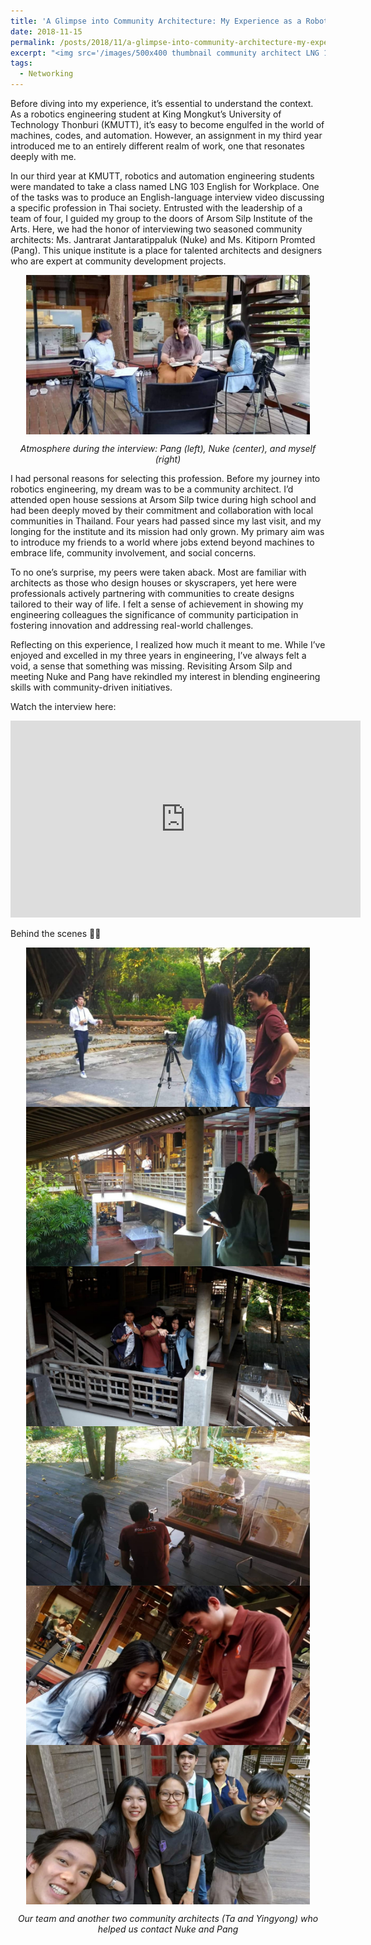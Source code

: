 ```yaml
---
title: 'A Glimpse into Community Architecture: My Experience as a Robotics Student'
date: 2018-11-15
permalink: /posts/2018/11/a-glimpse-into-community-architecture-my-experience-as-a-robotics-student/
excerpt: "<img src='/images/500x400 thumbnail community architect LNG 103.jpg' width='200' height='160' align='right' hspace='20'>In our third year at KMUTT, robotics and automation engineering students were mandated to take a class named LNG 103 English for Workplace. One of the tasks was to produce an English-language interview video discussing a specific profession in Thai society. Entrusted with the leadership of a team of four, I guided my group to the doors of Arsom Silp Institute of the Arts. Here, we had the honor of interviewing two seasoned community architects: ..."
tags:
  - Networking
---
```

Before diving into my experience, it’s essential to understand the context. As a robotics engineering student at King Mongkut’s University of Technology Thonburi (KMUTT), it’s easy to become engulfed in the world of machines, codes, and automation. However, an assignment in my third year introduced me to an entirely different realm of work, one that resonates deeply with me.

In our third year at KMUTT, robotics and automation engineering students were mandated to take a class named LNG 103 English for Workplace. One of the tasks was to produce an English-language interview video discussing a specific profession in Thai society. Entrusted with the leadership of a team of four, I guided my group to the doors of Arsom Silp Institute of the Arts. Here, we had the honor of interviewing two seasoned community architects: Ms. Jantrarat Jantaratippaluk (Nuke) and Ms. Kitiporn Promted (Pang). This unique institute is a place for talented architects and designers who are expert at community development projects.

<img src="/images/1920x1080 in_post - community architect LNG 103 - 01.jpg" width="90%" style="display: block; margin: auto;" />
<p style="text-align: center;"><em>Atmosphere during the interview: Pang (left), Nuke (center), and myself (right)</em></p>

I had personal reasons for selecting this profession. Before my journey into robotics engineering, my dream was to be a community architect. I’d attended open house sessions at Arsom Silp twice during high school and had been deeply moved by their commitment and collaboration with local communities in Thailand. Four years had passed since my last visit, and my longing for the institute and its mission had only grown. My primary aim was to introduce my friends to a world where jobs extend beyond machines to embrace life, community involvement, and social concerns.

To no one’s surprise, my peers were taken aback. Most are familiar with architects as those who design houses or skyscrapers, yet here were professionals actively partnering with communities to create designs tailored to their way of life. I felt a sense of achievement in showing my engineering colleagues the significance of community participation in fostering innovation and addressing real-world challenges.

Reflecting on this experience, I realized how much it meant to me. While I’ve enjoyed and excelled in my three years in engineering, I’ve always felt a void, a sense that something was missing. Revisiting Arsom Silp and meeting Nuke and Pang have rekindled my interest in blending engineering skills with community-driven initiatives.

Watch the interview here:

<iframe width="560" height="315" src="https://www.youtube.com/embed/-eb8GS5DKhw?si=HjiddFnjidiZq14K" title="YouTube video player" frameborder="0" allow="accelerometer; autoplay; clipboard-write; encrypted-media; gyroscope; picture-in-picture; web-share" allowfullscreen></iframe><br/>

Behind the scenes 📸😃

<img src="/images/1920x1080 in_post - community architect LNG 103 - 02.jpg" width="90%" style="display: block; margin: auto;" />

<img src="/images/1920x1080 in_post - community architect LNG 103 - 03.jpg" width="90%" style="display: block; margin: auto;" />

<img src="/images/1920x1080 in_post - community architect LNG 103 - 04.jpg" width="90%" style="display: block; margin: auto;" />

<img src="/images/1920x1080 in_post - community architect LNG 103 - 05.jpg" width="90%" style="display: block; margin: auto;" />

<img src="/images/1920x1080 in_post - community architect LNG 103 - 06.jpg" width="90%" style="display: block; margin: auto;" />

<img src="/images/1920x1080 in_post - community architect LNG 103 - 07.jpg" width="90%" style="display: block; margin: auto;" />
<p style="text-align: center;"><em>Our team and another two community architects (Ta and Yingyong) who helped us contact Nuke and Pang</em></p>










